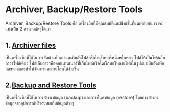 # Archiver, Backup/Restore Tools

Archiver, Backup/Restore Tools คือ เครื่องมือที่มีคุณสมบัติและฟังก์ชั่นที่แตกต่างกัน เราจะแบ่งเป็น 2 ส่วน หลักๆได้แก่ 
## 1. [Archiver files](/Archiver,%20Backup-Restore%20Tools//Archiver/README.MD) 
เป็นเครื่องมือที่ใช้ในการจัดทำแพ็กเกจและบีบอัดไฟล์หรือไดเร็กทอรีหนึ่งหรือหลายไฟล์ให้เป็นไฟล์เก็บถาวรไฟล์เดียว ไฟล์เก็บถาวรคือคอนเทนเนอร์ที่เก็บไฟล์หรือไดเร็กทอรีหลายไฟล์ในรูปแบบบีบอัดเพื่อลดขนาดและทำให้จัดการและถ่ายโอนได้ง่ายขึ้น

## 2.[Backup and Restore Tools](#/Archiver,%20Backup-Restore%20Tools/Backup-Restore%20Tools/README.MD) 
  เป็นเครื่องมือที่ใช้ในการสำรองข้อมูล (backup) และการคืนค่าข้อมูล (restore)  โดยการสำรองข้อมูลจากอุปการณ์หรือระบบเก็บข้อมูลต่างๆ
